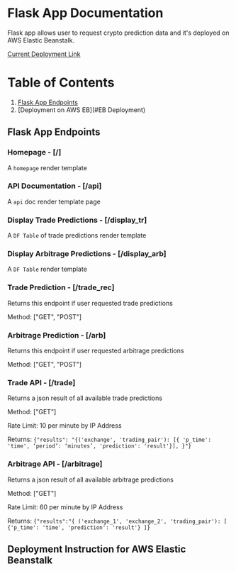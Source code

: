 # Flask App Documentation
Flask app allows user to request crypto prediction data and it's deployed on AWS Elastic Beanstalk.

[Current Deployment Link](http://cryptolytic-env.niu7nzrmmi.us-east-1.elasticbeanstalk.com)

# Table of Contents
1. [Flask App Endpoints](#endpoints)
2. [Deployment on AWS EB](#EB Deployment)



## Flask App Endpoints <a name="endpoints"></a>

### Homepage - [/]
A `homepage` render template
 
### API Documentation - [/api]
A `api` doc render template page

### Display Trade Predictions - [/display_tr]
A `DF Table` of trade predictions render template

### Display Arbitrage Predictions - [/display_arb]
A `DF Table` render template

### Trade Prediction - [/trade_rec]
Returns this endpoint if user requested trade predictions

Method: ["GET", "POST"]

### Arbitrage Prediction - [/arb]
Returns this endpoint if user requested arbitrage predictions

Method: ["GET", "POST"]

### Trade API - [/trade]
Returns a json result of all available trade predictions

Method: ["GET"]

Rate Limit: 10 per minute by IP Address

 Returns: ``` {"results":
"{('exchange', 'trading_pair'): [{
'p_time': 'time',
‘period’: ‘minutes’,
'prediction': 'result'}], }"} ```
  
### Arbitrage API - [/arbitrage]
Returns a json result of all available arbitrage predictions

Method: ["GET"]

Rate Limit: 60 per minute by IP Address

Returns: ``` {"results":"{
('exchange_1', 'exchange_2', 'trading_pair'): [
{'p_time': 'time',
'prediction': 'result'}
]} ```

## Deployment Instruction for AWS Elastic Beanstalk <a name="EB Deployment"></a>
